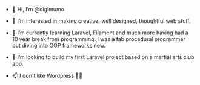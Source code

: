 - 👋 Hi, I’m @digimumo
- 👀 I’m interested in making creative, well designed, thoughtful web stuff. 
- 🌱 I’m currently learning Laravel, Filament and much more having had a 10 year break from programming. I was a fab procedural programmer but diving into OOP frameworks now. 
  
- 💞️ I’m looking to build my first Laravel project based on a martial arts club app.
- 📫 I don't like Wordpress 😬👀
<!---
digimumo/digimumo is a ✨ special ✨ repository because its `README.md` (this file) appears on your GitHub profile.
You can click the Preview link to take a look at your changes.
--->
